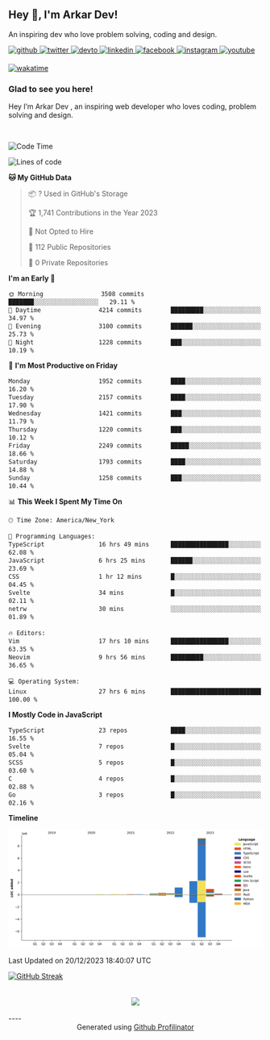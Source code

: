 ## Hey 👋, I'm Arkar Dev!  

An inspiring dev who love problem solving, coding and design.

<a href="https://github.com/Riley1101" target="_blank">
<img src=https://img.shields.io/badge/github-%2324292e.svg?&style=for-the-badge&logo=github&logoColor=white alt=github style="margin-bottom: 5px;" />
</a>
<a href="https://twitter.com/arkardev" target="_blank">
<img src=https://img.shields.io/badge/twitter-%2300acee.svg?&style=for-the-badge&logo=twitter&logoColor=white alt=twitter style="margin-bottom: 5px;" />
</a>
<a href="https://dev.to/riley1101" target="_blank">
<img src=https://img.shields.io/badge/dev.to-%2308090A.svg?&style=for-the-badge&logo=dev.to&logoColor=white alt=devto style="margin-bottom: 5px;" />
</a>
<a href="https://linkedin.com/in/arkar-kaung-myat" target="_blank">
<img src=https://img.shields.io/badge/linkedin-%231E77B5.svg?&style=for-the-badge&logo=linkedin&logoColor=white alt=linkedin style="margin-bottom: 5px;" />
</a>
<a href="https://www.facebook.com/riley.eileen.75" target="_blank">
<img src=https://img.shields.io/badge/facebook-%232E87FB.svg?&style=for-the-badge&logo=facebook&logoColor=white alt=facebook style="margin-bottom: 5px;" />
</a>
<a href="https://instagram.com/rileys1101" target="_blank">
<img src=https://img.shields.io/badge/instagram-%23000000.svg?&style=for-the-badge&logo=instagram&logoColor=white alt=instagram style="margin-bottom: 5px;" />
</a>
<a href="https://www.youtube.com/channel/UC_RfEQCC3gL2AzsFFAABikg" target="_blank">
<img src=https://img.shields.io/badge/youtube-%23EE4831.svg?&style=for-the-badge&logo=youtube&logoColor=white alt=youtube style="margin-bottom: 5px;" />
</a>  
  
[![wakatime](https://wakatime.com/badge/user/cf23b6e3-75f8-4c04-b0e3-273191c8d2ec.svg)](https://wakatime.com/@cf23b6e3-75f8-4c04-b0e3-273191c8d2ec)


### Glad to see you here!  
Hey I’m Arkar Dev , an inspiring web developer who loves coding, problem solving and design.

<br/>

<!--START_SECTION:waka-->
![Code Time](http://img.shields.io/badge/Code%20Time-820%20hrs%2029%20mins-blue)

![Lines of code](https://img.shields.io/badge/From%20Hello%20World%20I%27ve%20Written-14.6%20million%20lines%20of%20code-blue)

**🐱 My GitHub Data** 

> 📦 ? Used in GitHub's Storage 
 > 
> 🏆 1,741 Contributions in the Year 2023
 > 
> 🚫 Not Opted to Hire
 > 
> 📜 112 Public Repositories 
 > 
> 🔑 0 Private Repositories 
 > 
**I'm an Early 🐤** 

```text
🌞 Morning                3508 commits        ███████░░░░░░░░░░░░░░░░░░   29.11 % 
🌆 Daytime                4214 commits        █████████░░░░░░░░░░░░░░░░   34.97 % 
🌃 Evening                3100 commits        ██████░░░░░░░░░░░░░░░░░░░   25.73 % 
🌙 Night                  1228 commits        ███░░░░░░░░░░░░░░░░░░░░░░   10.19 % 
```
📅 **I'm Most Productive on Friday** 

```text
Monday                   1952 commits        ████░░░░░░░░░░░░░░░░░░░░░   16.20 % 
Tuesday                  2157 commits        ████░░░░░░░░░░░░░░░░░░░░░   17.90 % 
Wednesday                1421 commits        ███░░░░░░░░░░░░░░░░░░░░░░   11.79 % 
Thursday                 1220 commits        ███░░░░░░░░░░░░░░░░░░░░░░   10.12 % 
Friday                   2249 commits        █████░░░░░░░░░░░░░░░░░░░░   18.66 % 
Saturday                 1793 commits        ████░░░░░░░░░░░░░░░░░░░░░   14.88 % 
Sunday                   1258 commits        ███░░░░░░░░░░░░░░░░░░░░░░   10.44 % 
```


📊 **This Week I Spent My Time On** 

```text
🕑︎ Time Zone: America/New_York

💬 Programming Languages: 
TypeScript               16 hrs 49 mins      ████████████████░░░░░░░░░   62.08 % 
JavaScript               6 hrs 25 mins       ██████░░░░░░░░░░░░░░░░░░░   23.69 % 
CSS                      1 hr 12 mins        █░░░░░░░░░░░░░░░░░░░░░░░░   04.45 % 
Svelte                   34 mins             █░░░░░░░░░░░░░░░░░░░░░░░░   02.11 % 
netrw                    30 mins             ░░░░░░░░░░░░░░░░░░░░░░░░░   01.89 % 

🔥 Editors: 
Vim                      17 hrs 10 mins      ████████████████░░░░░░░░░   63.35 % 
Neovim                   9 hrs 56 mins       █████████░░░░░░░░░░░░░░░░   36.65 % 

💻 Operating System: 
Linux                    27 hrs 6 mins       █████████████████████████   100.00 % 
```

**I Mostly Code in JavaScript** 

```text
TypeScript               23 repos            ████░░░░░░░░░░░░░░░░░░░░░   16.55 % 
Svelte                   7 repos             █░░░░░░░░░░░░░░░░░░░░░░░░   05.04 % 
SCSS                     5 repos             █░░░░░░░░░░░░░░░░░░░░░░░░   03.60 % 
C                        4 repos             █░░░░░░░░░░░░░░░░░░░░░░░░   02.88 % 
Go                       3 repos             █░░░░░░░░░░░░░░░░░░░░░░░░   02.16 % 
```



**Timeline**

![Lines of Code chart](https://raw.githubusercontent.com/Riley1101/Riley1101/main/assets/bar_graph.png)


 Last Updated on 20/12/2023 18:40:07 UTC
<!--END_SECTION:waka-->

[![GitHub Streak](https://streak-stats.demolab.com?user=Riley1101)](https://git.io/streak-stats)
  
<br/>  
<div align="center">
<img src="https://komarev.com/ghpvc/?username=Riley1101&&style=flat-square" align="center" />
</div>  
<br/>  
----
<div align="center">Generated using <a href="https://profilinator.rishav.dev/" target="_blank">Github Profilinator</a></div>

